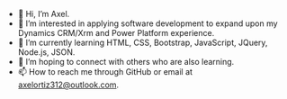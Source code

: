 - 👋 Hi, I’m Axel.
- 👀 I’m interested in applying software development to expand upon my Dynamics CRM/Xrm and Power Platform experience. 
- 🌱 I’m currently learning HTML, CSS, Bootstrap, JavaScript, JQuery, Node.js, JSON.
- 💞️ I’m hoping to connect with others who are also learning.
- 📫 How to reach me through GitHub or email at axelortiz312@outlook.com.

<!---
axelortiz73/axelortiz73 is a ✨ special ✨ repository because its `README.md` (this file) appears on your GitHub profile.
You can click the Preview link to take a look at your changes.
--->
